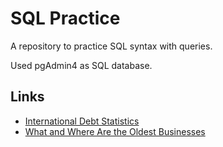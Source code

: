 # SQL Practice
 A repository to practice SQL syntax with queries.
 
 Used pgAdmin4 as SQL database.

## Links

- [International Debt Statistics](https://github.com/Nick-Kolowich/SQL-Practice/blob/main/Analyze%20International%20Debt%20Statistics/notebook.ipynb)
- [What and Where Are the Oldest Businesses](https://github.com/Nick-Kolowich/SQL-Practice/tree/main/What%20and%20Where%20Are%20the%20Oldest%20Businesses)
